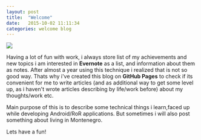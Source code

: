 ```yaml
---
layout: post
title:  "Welcome"
date:   2015-10-02 11:11:34
categories: welcome blog
---
```

<div class='avatar'>
<img src='https://gravatar.com/userimage/18991598/d52e7a5def139e3df3b98ab9ccf2b261.jpeg?size=500'/>
</div>

Having a lot of fun with work, i always store list of my achievements and new topics i am interested in **Evernote** as a list, and information about them as notes. After almost a year using this technique i realized that is not so good way. Thats why i've created this blog on **GitHub Pages** to check if its convenient for me to write articles (and as additional way to get some level up, as i haven't wrote articles describing by life/work before) about my thoughts/work etc. 

Main purpose of this is to describe some technical things i learn,faced up while developing Android/RoR applications. But sometimes i will also post something about living in Montenegro. 

Lets have a fun!